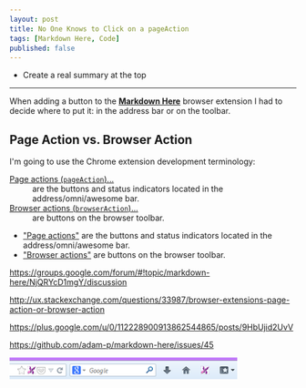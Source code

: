 ```yaml
---
layout: post
title: No One Knows to Click on a pageAction
tags: [Markdown Here, Code]
published: false
---
```


* Create a real summary at the top

---


When adding a button to the [**Markdown Here**](http://www.markdown-here.com) browser extension I had to decide where to put it: in the address bar or on the toolbar.

## Page Action vs. Browser Action

I'm going to use the Chrome extension development terminology: 

<dl>
  <dt><a href="http://developer.chrome.com/extensions/pageAction.html">Page actions (<code>pageAction</code>)...</a></dt>
  <dd>are the buttons and status indicators located in the address/omni/awesome bar.</dd>
  <dt><a href="http://developer.chrome.com/extensions/browserAction.html">Browser actions (<code>browserAction</code>)...</a></dt>
  <dd>are buttons on the browser toolbar.</dd>
</dl>


* ["Page actions"](http://developer.chrome.com/extensions/pageAction.html) are the buttons and status indicators located in the address/omni/awesome bar. 
* ["Browser actions"](http://developer.chrome.com/extensions/browserAction.html) are buttons on the browser toolbar.


https://groups.google.com/forum/#!topic/markdown-here/NjQRYcD1mgY/discussion

http://ux.stackexchange.com/questions/33987/browser-extensions-page-action-or-browser-action

https://plus.google.com/u/0/112228900913862544865/posts/9HbUjid2UvV

https://github.com/adam-p/markdown-here/issues/45


![Firefox page and browser buttons](/assets/img/blog/firefox-button.png "Firefox page and browser buttons")
